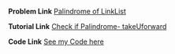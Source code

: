 **Problem Link** [Palindrome of LinkList](https://www.interviewbit.com/problems/palindrome-list/)

**Tutorial Link** [Check if Palindrome- takeUforward](https://youtu.be/-DtNInqFUXs)

**Code Link** [See my Code here](./solution.java)
